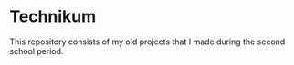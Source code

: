 # Technikum

This repository consists of my old projects that I made during the second school period.
